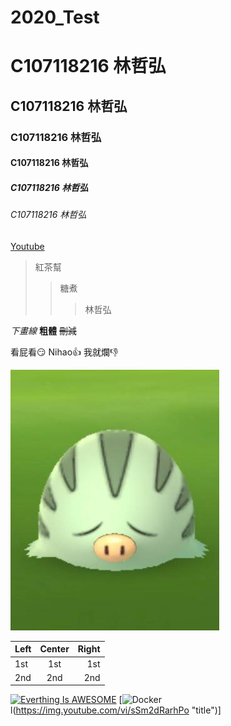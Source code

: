 # 2020_Test

# C107118216 林哲弘
## C107118216 林哲弘
### C107118216 林哲弘
#### C107118216 林哲弘
##### C107118216 林哲弘
###### C107118216 林哲弘


[Youtube](https://www.youtube.com/?gl=TW&hl=zh-TW)

>紅茶幫
>>糖煮
>>>林哲弘

_下畫線_
**粗體**
~~刪減~~

看屁看:smirk:
Nihao:+1:
我就爛:-1:

![NKFUST]( 102506.jpg "第一科大")


|Left | Center | Right|
|:----|:------:|-------:|
|1st  | 1st    | 1st    |
|2nd  | 2nd    | 2nd    |

[![Everthing Is AWESOME](https://img.youtube.com/vi/StTqXEQ21-Y/0.jpg)](https://www.youtube.com/watch?v=StTqXEQ21-Y "Everything Is AWESOME")
[![Docker](https://img.youtube.com/vi/sSm2dRarhPo/0.jpg)l(https://img.youtube.com/vi/sSm2dRarhPo "title")]

